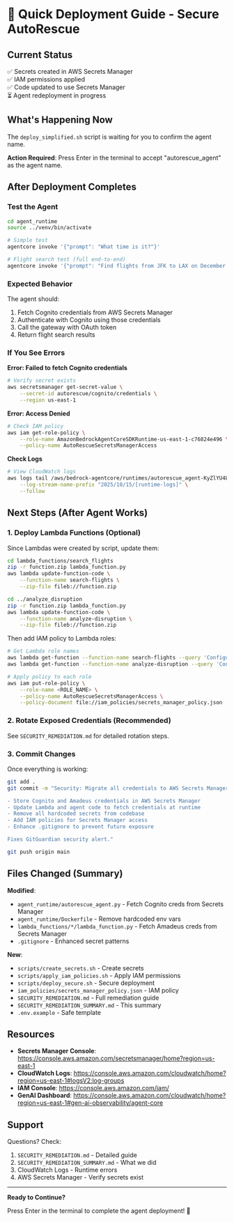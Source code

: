 # 🚀 Quick Deployment Guide - Secure AutoRescue

## Current Status
✅ Secrets created in AWS Secrets Manager  
✅ IAM permissions applied  
✅ Code updated to use Secrets Manager  
⏳ Agent redeployment in progress  

## What's Happening Now

The `deploy_simplified.sh` script is waiting for you to confirm the agent name.

**Action Required**: Press Enter in the terminal to accept "autorescue_agent" as the agent name.

## After Deployment Completes

### Test the Agent
```bash
cd agent_runtime
source ../venv/bin/activate

# Simple test
agentcore invoke '{"prompt": "What time is it?"}'

# Flight search test (full end-to-end)
agentcore invoke '{"prompt": "Find flights from JFK to LAX on December 25, 2025"}'
```

### Expected Behavior
The agent should:
1. Fetch Cognito credentials from AWS Secrets Manager
2. Authenticate with Cognito using those credentials
3. Call the gateway with OAuth token
4. Return flight search results

### If You See Errors

**Error: Failed to fetch Cognito credentials**
```bash
# Verify secret exists
aws secretsmanager get-secret-value \
    --secret-id autorescue/cognito/credentials \
    --region us-east-1
```

**Error: Access Denied**
```bash
# Check IAM policy
aws iam get-role-policy \
    --role-name AmazonBedrockAgentCoreSDKRuntime-us-east-1-c76824e496 \
    --policy-name AutoRescueSecretsManagerAccess
```

**Check Logs**
```bash
# View CloudWatch logs
aws logs tail /aws/bedrock-agentcore/runtimes/autorescue_agent-KyZlYU4Lgs-DEFAULT \
    --log-stream-name-prefix "2025/10/15/[runtime-logs]" \
    --follow
```

## Next Steps (After Agent Works)

### 1. Deploy Lambda Functions (Optional)
Since Lambdas were created by script, update them:

```bash
cd lambda_functions/search_flights
zip -r function.zip lambda_function.py
aws lambda update-function-code \
    --function-name search-flights \
    --zip-file fileb://function.zip

cd ../analyze_disruption
zip -r function.zip lambda_function.py
aws lambda update-function-code \
    --function-name analyze-disruption \
    --zip-file fileb://function.zip
```

Then add IAM policy to Lambda roles:
```bash
# Get Lambda role names
aws lambda get-function --function-name search-flights --query 'Configuration.Role'
aws lambda get-function --function-name analyze-disruption --query 'Configuration.Role'

# Apply policy to each role
aws iam put-role-policy \
    --role-name <ROLE_NAME> \
    --policy-name AutoRescueSecretsManagerAccess \
    --policy-document file://iam_policies/secrets_manager_policy.json
```

### 2. Rotate Exposed Credentials (Recommended)

See `SECURITY_REMEDIATION.md` for detailed rotation steps.

### 3. Commit Changes

Once everything is working:
```bash
git add .
git commit -m "Security: Migrate all credentials to AWS Secrets Manager

- Store Cognito and Amadeus credentials in AWS Secrets Manager
- Update Lambda and agent code to fetch credentials at runtime
- Remove all hardcoded secrets from codebase
- Add IAM policies for Secrets Manager access
- Enhance .gitignore to prevent future exposure

Fixes GitGuardian security alert."

git push origin main
```

## Files Changed (Summary)

**Modified**:
- `agent_runtime/autorescue_agent.py` - Fetch Cognito creds from Secrets Manager
- `agent_runtime/Dockerfile` - Remove hardcoded env vars
- `lambda_functions/*/lambda_function.py` - Fetch Amadeus creds from Secrets Manager
- `.gitignore` - Enhanced secret patterns

**New**:
- `scripts/create_secrets.sh` - Create secrets
- `scripts/apply_iam_policies.sh` - Apply IAM permissions
- `scripts/deploy_secure.sh` - Secure deployment
- `iam_policies/secrets_manager_policy.json` - IAM policy
- `SECURITY_REMEDIATION.md` - Full remediation guide
- `SECURITY_REMEDIATION_SUMMARY.md` - This summary
- `.env.example` - Safe template

## Resources

- **Secrets Manager Console**: https://console.aws.amazon.com/secretsmanager/home?region=us-east-1
- **CloudWatch Logs**: https://console.aws.amazon.com/cloudwatch/home?region=us-east-1#logsV2:log-groups
- **IAM Console**: https://console.aws.amazon.com/iam/
- **GenAI Dashboard**: https://console.aws.amazon.com/cloudwatch/home?region=us-east-1#gen-ai-observability/agent-core

## Support

Questions? Check:
1. `SECURITY_REMEDIATION.md` - Detailed guide
2. `SECURITY_REMEDIATION_SUMMARY.md` - What we did
3. CloudWatch Logs - Runtime errors
4. AWS Secrets Manager - Verify secrets exist

---

**Ready to Continue?**

Press Enter in the terminal to complete the agent deployment! 🚀
